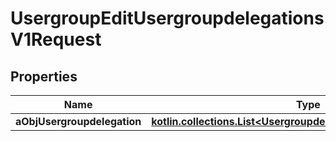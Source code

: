 
# UsergroupEditUsergroupdelegationsV1Request

## Properties
| Name | Type | Description | Notes |
| ------------ | ------------- | ------------- | ------------- |
| **aObjUsergroupdelegation** | [**kotlin.collections.List&lt;UsergroupdelegationRequestCompound&gt;**](UsergroupdelegationRequestCompound.md) |  |  |



